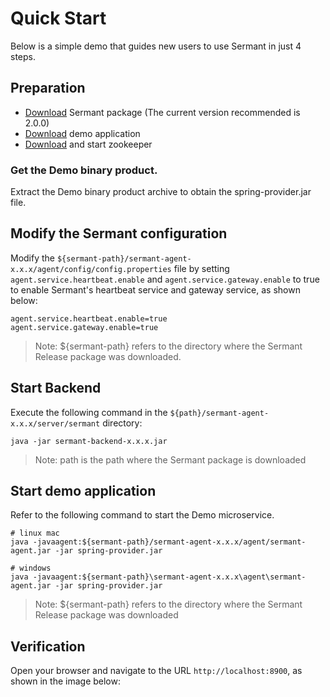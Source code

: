 # Quick Start

Below is a simple demo that guides new users to use Sermant in just 4 steps.

## Preparation

- [Download](https://github.com/sermant-io/Sermant/releases/download/v2.0.0/sermant-2.0.0.tar.gz) Sermant package 
  (The current version recommended is 2.0.0)
- [Download](https://github.com/sermant-io/Sermant-examples/releases/download/v2.0.0/sermant-examples-flowcontrol-demo-2.0.0.tar.gz) demo application
- [Download](https://zookeeper.apache.org/releases#download) and start zookeeper

### Get the Demo binary product.

Extract the Demo binary product archive to obtain the spring-provider.jar file.

## Modify the Sermant configuration

Modify the `${sermant-path}/sermant-agent-x.x.x/agent/config/config.properties` file by setting `agent.service.heartbeat.enable` and `agent.service.gateway.enable` to true to enable Sermant's heartbeat service and gateway service, as shown below:

```properties
agent.service.heartbeat.enable=true
agent.service.gateway.enable=true
```

> Note: ${sermant-path} refers to the directory where the Sermant Release package was downloaded.

## Start Backend

Execute the following command in the `${path}/sermant-agent-x.x.x/server/sermant` directory:

```shell
java -jar sermant-backend-x.x.x.jar
```

> Note: path is the path where the Sermant package is downloaded

## Start demo application

Refer to the following command to start the Demo microservice.

```shell
# linux mac
java -javaagent:${sermant-path}/sermant-agent-x.x.x/agent/sermant-agent.jar -jar spring-provider.jar

# windows
java -javaagent:${sermant-path}\sermant-agent-x.x.x\agent\sermant-agent.jar -jar spring-provider.jar
```

> Note: ${sermant-path} refers to the directory where the Sermant Release package was downloaded

## Verification

Open your browser and navigate to the URL `http://localhost:8900`, as shown in the image below:

<MyImage src="/docs-img/backend_sermant_info_en.png"></MyImage>